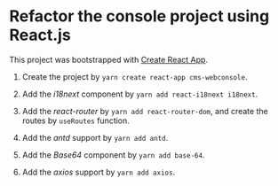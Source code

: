 # Refactor the console project using React.js

This project was bootstrapped with [Create React App](https://github.com/facebook/create-react-app).

1. Create the project by `yarn create react-app cms-webconsole`.   

2. Add the *i18next* component by `yarn add react-i18next i18next`.    

3. Add the *react-router* by `yarn add react-router-dom`, and create the routes by `useRoutes` function.   

4. Add the *antd* support by `yarn add antd`.

5. Add the *Base64* component by `yarn add base-64`.

6. Add the *axios* support by `yarn add axios`.